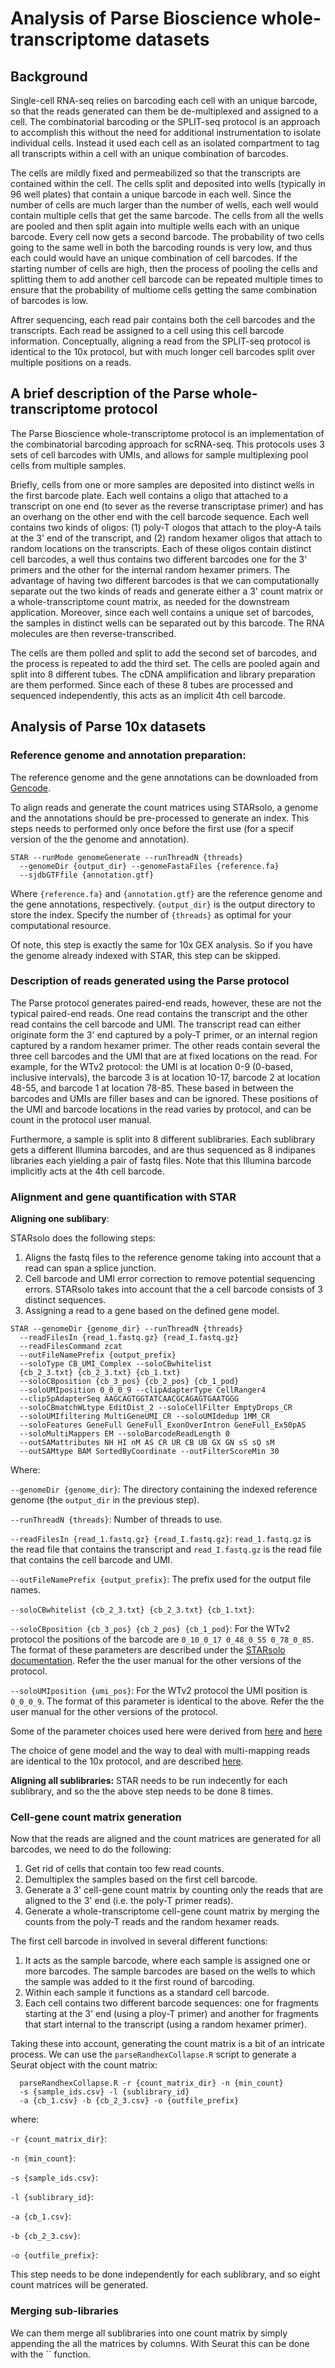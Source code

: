 # Analysis of Parse Bioscience whole-transcriptome datasets

## Background
Single-cell RNA-seq relies on barcoding each cell with an unique
barcode, so that the reads generated can them be de-multiplexed and
assigned to a cell. The combinatorial barcoding or the SPLIT-seq
protocol is an approach to accomplish this without the need for
additional instrumentation to isolate individual cells. Instead it used
each cell as an isolated compartment to tag all transcripts within a
cell with an unique combination of barcodes. 

The cells are mildly fixed and permeabilized so that the transcripts are
contained within the cell. The cells split and deposited into wells
(typically in 96 well plates) that contain a unique barcode in each
well. Since the number of cells are much larger than the number of
wells, each well would contain multiple cells that get the same barcode.
The cells from all the wells are pooled and then split again into
multiple wells each with an unique barcode. Every cell now gets a second
barcode. The probability of two cells going to the same well in both
the barcoding rounds is very low, and thus each could would have an
unique combination of cell barcodes. If the starting number of cells
are high, then the process of pooling the cells and splitting them to
add another cell barcode can be repeated multiple times to ensure that
the probability of multiome cells getting the same combination of barcodes
is low.

Aftrer sequencing, each read pair contains both the cell barcodes and
the transcripts. Each read be assigned to a cell using this cell barcode
information. Conceptually, aligning a read from the SPLIT-seq protocol
is identical to the 10x protocol, but with much longer cell barcodes
split over multiple positions on a reads.

## A brief description of the Parse whole-transcriptome protocol
The Parse Bioscience whole-transcriptome protocol is an implementation
of the combinatorial barcoding approach for scRNA-seq. This protocols
uses 3 sets of cell barcodes with UMIs, and allows for sample
multiplexing pool cells from multiple samples.

Briefly, cells from one or more samples are deposited into distinct
wells in the first barcode plate. Each well contains a oligo that
attached to a transcript on one end (to sever as the reverse
transcriptase primer) and has an overhang on the other end with the cell
barcode sequence.  Each well contains two kinds of oligos: (1) poly-T
ologos that attach to the ploy-A tails at the 3' end of the transcript,
and (2) random hexamer oligos that attach to random locations on the
transcripts. Each of these oligos contain distinct cell barcodes, a well
thus contains two different barcodes one for the 3' primers and the other
for the internal random hexamer primers. The advantage of having two
different barcodes is that we can computationally separate out the two
kinds of reads and generate either a 3' count matrix or a
whole-transcriptome count matrix, as needed for the downstream
application. Moreover, since each well contains a unique set of
barcodes, the samples in distinct wells can be separated out by this
barcode. The RNA molecules are then reverse-transcribed. 

The cells are them polled and split to add the second set of barcodes,
and the process is repeated to add the third set. The cells are pooled
again and split into 8 different tubes. The cDNA amplification and
library preparation are them performed. Since each of these 8 tubes are
processed and sequenced independently, this acts as an implicit 4th cell
barcode. 


## Analysis of Parse 10x datasets
### Reference genome and annotation preparation:
The reference genome and the gene annotations can be downloaded from
[Gencode](https://www.gencodegenes.org/). 

To align reads and generate the count matrices using STARsolo, a genome
and the annotations should be pre-processed to generate an index. This
steps needs to performed only once before the first use (for a specif
version of the the genome and annotation).  

```
STAR --runMode genomeGenerate --runThreadN {threads} 
  --genomeDir {output_dir} --genomeFastaFiles {reference.fa} 
  --sjdbGTFfile {annotation.gtf}
```

Where `{reference.fa}` and `{annotation.gtf}` are the reference genome
and the gene annotations, respectively. `{output_dir}` is the output
directory to store the index. Specify the number of `{threads}` as
optimal for your computational resource.

Of note, this step is exactly the same for 10x GEX analysis. So if you
have the genome already indexed with STAR, this step can be skipped.

### Description of reads generated using the Parse protocol
The Parse protocol generates paired-end reads, however, these are not
the typical paired-end reads. One read contains the transcript and the
other read contains the cell barcode and UMI.  The transcript read can
either originate form the 3' end captured by a poly-T primer, or an
internal region captured by a random hexamer primer.  The other reads
contain several the three cell barcodes and the UMI that are at fixed
locations on the read. For example, for the WTv2 protocol: the UMI is
at location 0-9 (0-based, inclusive intervals), the barcode 3 is at
location 10-17, barcode 2 at location 48-55, and barcode 1 at
location 78-85. These based in between the barcodes and UMIs are
filler bases and can be ignored. These positions of the UMI and barcode
locations in the read varies by protocol, and can be count in the
protocol user manual. 

Furthermore, a sample is split into 8 different sublibraries. Each
sublibrary gets a different Illumina barcodes, and are thus sequenced as
8 indipanes libraries each yielding a pair of fastq files. Note that
this Illumina barcode implicitly acts at the 4th cell barcode. 

### Alignment and gene quantification with STAR

**Aligning one sublibary**:

STARsolo does the following steps:

1. Aligns the fastq files to the reference genome taking into account
that a read can span a splice junction.
1. Cell barcode and UMI error correction to remove potential sequencing
errors. STARsolo takes into account that the a cell barcode consists of
3 distinct sequences.  
1. Assigning a read to a gene based on the defined gene model. 

```
STAR --genomeDir {genome_dir} --runThreadN {threads}
  --readFilesIn {read_1.fastq.gz} {read_I.fastq.gz} 
  --readFilesCommand zcat
  --outFileNamePrefix {output_prefix}
  --soloType CB_UMI_Complex --soloCBwhitelist
  {cb_2_3.txt} {cb_2_3.txt} {cb_1.txt}
  --soloCBposition {cb_3_pos} {cb_2_pos} {cb_1_pod}
  --soloUMIposition 0_0_0_9 --clipAdapterType CellRanger4
  --clip5pAdapterSeq AAGCAGTGGTATCAACGCAGAGTGAATGGG
  --soloCBmatchWLtype EditDist_2 --soloCellFilter EmptyDrops_CR
  --soloUMIfiltering MultiGeneUMI_CR --soloUMIdedup 1MM_CR
  --soloFeatures GeneFull GeneFull_ExonOverIntron GeneFull_Ex50pAS
  --soloMultiMappers EM --soloBarcodeReadLength 0
  --outSAMattributes NH HI nM AS CR UR CB UB GX GN sS sQ sM
  --outSAMtype BAM SortedByCoordinate --outFilterScoreMin 30   
```

Where:

`--genomeDir {genome_dir}`: The directory containing the indexed
reference genome (the `output_dir` in the previous step). 

`--runThreadN {threads}`: Number of threads to use. 

`--readFilesIn {read_1.fastq.gz} {read_I.fastq.gz}`: `read_1.fastq.gz`
is the read file that contains the transcript and `read_I.fastq.gz` is
the read file that contains the cell barcode and UMI.

`--outFileNamePrefix {output_prefix}`: The prefix used for the output
file names.

`--soloCBwhitelist {cb_2_3.txt} {cb_2_3.txt} {cb_1.txt}`:

`--soloCBposition {cb_3_pos} {cb_2_pos} {cb_1_pod}`: 
For the WTv2 protocol the positions of the barcode are 
`0_10_0_17 0_48_0_55 0_78_0_85`. The format of these parameters are
described under the [STARsolo documentation](
https://github.com/alexdobin/STAR/blob/master/docs/STARsolo.md#complex-barcodes).
Refer the the user manual for the other versions of the protocol. 

`--soloUMIposition {umi_pos}`: For the WTv2 protocol the UMI position
is `0_0_0_9`. The format of this parameter is identical to the above. 
Refer the the user manual for the other versions of the protocol. 

Some of the parameter choices used here were derived from 
[here](https://github.com/alexdobin/STAR/issues/1517) and 
[here](https://github.com/alexdobin/STAR/issues/1945) 

The choice of gene model and the way to deal with multi-mapping reads
are identical to the 10x protocol, and are described 
[here](). 

**Aligning all sublibraries:**
STAR needs to be run indecently for each sublibrary, and so the the
above step needs to be done 8 times.

### Cell-gene count matrix generation
Now that the reads are aligned and the count matrices are generated for
all barcodes, we need to do the following:

1. Get rid of cells that contain too few read counts. 
2. Demultiplex the samples based on the first cell barcode.
3. Generate a 3' cell-gene count matrix by counting only the reads that are
aligned to the 3' end (i.e. the poly-T primer reads).
4. Generate a whole-transcriptome cell-gene count matrix by merging
the counts from the poly-T reads and the random hexamer reads. 
 


The first cell barcode in involved in several different functions: 

1. It acts as the sample barcode, where each sample is assigned one or more
barcodes. The sample barcodes are based on the wells to which the sample 
was added to it the first round of barcoding. 
2. Within each sample it functions as a standard cell barcode. 
3. Each cell contains two different barcode sequences: one for fragments
starting at the 3' end (using a ploy-T primer) and another for fragments
that start internal to the transcript (using a random hexamer primer). 

Taking these into account, generating the count matrix is a bit of an
intricate process. We can use the `parseRandhexCollapse.R` script to
generate a Seurat object with the count matrix:

```
  parseRandhexCollapse.R -r {count_matrix_dir} -n {min_count} 
  -s {sample_ids.csv} -l {sublibrary_id} 
  -a {cb_1.csv} -b {cb_2_3.csv} -o {outfile_prefix}
``` 

where:

`-r {count_matrix_dir}`: 

`-n {min_count}`:

`-s {sample_ids.csv}`: 

`-l {sublibrary_id}`:
 
`-a {cb_1.csv}`: 

`-b {cb_2_3.csv}`: 

`-o {outfile_prefix}`:

This step needs to be done independently for each sublibrary, and so
eight count matrices will be generated. 

### Merging sub-libraries
We can them merge all sublibraries into one count matrix by simply
appending the all the matrices by columns. With Seurat this can be done
with the `` function. 

